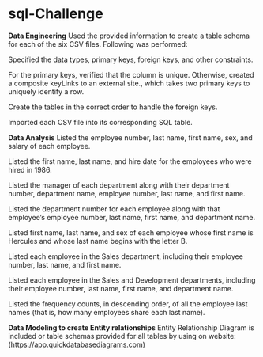 # sql-Challenge

**Data Engineering**
Used the provided information to create a table schema for each of the six CSV files. Following was performed:

Specified the data types, primary keys, foreign keys, and other constraints.

For the primary keys, verified that the column is unique. Otherwise, created a composite keyLinks to an external site., which takes two primary keys to uniquely identify a row.

Create the tables in the correct order to handle the foreign keys.

Imported each CSV file into its corresponding SQL table.

**Data Analysis**
Listed the employee number, last name, first name, sex, and salary of each employee.

Listed the first name, last name, and hire date for the employees who were hired in 1986.

Listed the manager of each department along with their department number, department name, employee number, last name, and first name.

Listed the department number for each employee along with that employee’s employee number, last name, first name, and department name.

Listed first name, last name, and sex of each employee whose first name is Hercules and whose last name begins with the letter B.

Listed each employee in the Sales department, including their employee number, last name, and first name.

Listed each employee in the Sales and Development departments, including their employee number, last name, first name, and department name.

Listed the frequency counts, in descending order, of all the employee last names (that is, how many employees share each last name).

**Data Modeling to create Entity relationships**
Entity Relationship Diagram is included or table schemas provided for all tables by using on website: (https://app.quickdatabasediagrams.com)
